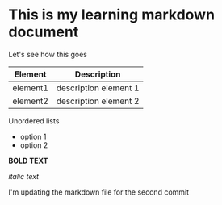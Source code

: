 # This is my learning markdown document

Let's see how this goes

| Element | Description |
| ------- | ----------- |
| element1 | description element 1
| element2 | description element 2 |

Unordered lists

* option 1
* option 2

**BOLD TEXT**

*italic text*

I'm updating the markdown file for the second commit
